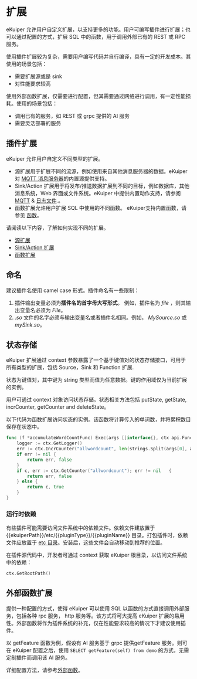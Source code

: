 # 扩展

eKuiper 允许用户自定义扩展，以支持更多的功能。用户可编写插件进行扩展；也可以通过配置的方式，扩展 SQL 中的函数，用于调用外部已有的 REST 或 RPC 服务。

使用插件扩展较为复杂，需要用户编写代码并自行编译，具有一定的开发成本。其使用的场景包括：

- 需要扩展源或是 sink
- 对性能要求较高

使用外部函数扩展，仅需要进行配置，但其需要通过网络进行调用，有一定性能损耗。使用的场景包括：

- 调用已有的服务，如 REST 或 grpc 提供的 AI 服务
- 需要灵活部署的服务

## 插件扩展

eKuiper 允许用户自定义不同类型的扩展。 

- 源扩展用于扩展不同的流源，例如使用来自其他消息服务器的数据。eKuiper 对 [MQTT 消息服务器](../../rules/sources/mqtt.md)的内置源提供支持。
- Sink/Action 扩展用于将发布/推送数据扩展到不同的目标，例如数据库，其他消息系统，Web 界面或文件系统。eKuiper 中提供内置动作支持，请参阅  [MQTT](../../rules/sinks/mqtt.md)  & [日志文件](../../rules/sinks/logs.md).。
- 函数扩展允许用户扩展 SQL 中使用的不同函数。 eKuiper支持内置函数，请参见 [函数](../../sqls/built-in_functions.md)。

请阅读以下内容，了解如何实现不同的扩展。

- [源扩展](./source.md)
- [Sink/Action 扩展](./sink.md)
- [函数扩展](./function.md)

## 命名

建议插件名使用 camel case 形式。插件命名有一些限制：
1. 插件输出变量必须为**插件名的首字母大写形式**。 例如，插件名为 _file_ ，则其输出变量名必须为 _File_。
2. _.so_ 文件的名字必须与输出变量名或者插件名相同。例如， _MySource.so_ 或 _mySink.so_。

## 状态存储

eKuiper 扩展通过 context 参数暴露了一个基于键值对的状态存储接口，可用于所有类型的扩展，包括 Source，Sink 和 Function 扩展.

状态为键值对，其中键为 string 类型而值为任意数据。键的作用域仅为当前扩展的实例。

用户可通过 context 对象访问状态存储。状态相关方法包括 putState, getState, incrCounter, getCounter and deleteState。

以下代码为函数扩展访问状态的实例。该函数将计算传入的单词数，并将累积数目保存在状态中。

```go
func (f *accumulateWordCountFunc) Exec(args []interface{}, ctx api.FunctionContext) (interface{}, bool) {
    logger := ctx.GetLogger()    
	err := ctx.IncrCounter("allwordcount", len(strings.Split(args[0], args[1])))
	if err != nil {
		return err, false
	}
	if c, err := ctx.GetCounter("allwordcount"); err != nil   {
		return err, false
	} else {
		return c, true
	}
}
```

### 运行时依赖

有些插件可能需要访问文件系统中的依赖文件。依赖文件建放置于 {{ekuiperPath}}/etc/{{pluginType}}/{{pluginName}} 目录。打包插件时，依赖文件应放置于 [etc 目录](../../restapi/plugins.md#plugin-file-format)。安装后，这些文件会自动移动到推荐的位置。

在插件源代码中，开发者可通过 context 获取 eKuiper 根目录，以访问文件系统中的依赖：

```go
ctx.GetRootPath()
```

## 外部函数扩展

提供一种配置的方式，使得 eKuiper 可以使用 SQL 以函数的方式直接调用外部服务，包括各种 rpc 服务， http 服务等。该方式将可大提高 eKuiper 扩展的易用性。外部函数将作为插件系统的补充，仅在性能要求较高的情况下才建议使用插件。

以 getFeature 函数为例，假设有 AI 服务基于 grpc 提供getFeature 服务。则可在 eKuiper 配置之后，使用 `SELECT getFeature(self) from demo` 的方式，无需定制插件而调用该 AI 服务。

详细配置方法，请参考[外部函数](../external/external_func.md)。